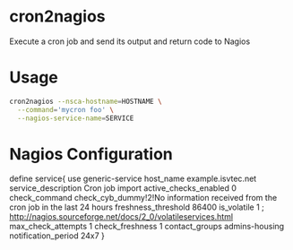cron2nagios
===========

Execute a cron job and send its output and return code to Nagios

Usage
=====

```bash
cron2nagios --nsca-hostname=HOSTNAME \
  --command='mycron foo' \
  --nagios-service-name=SERVICE
```

Nagios Configuration
====================

define service{
  use                   generic-service
  host_name             example.isvtec.net
  service_description   Cron job import
  active_checks_enabled 0
  check_command         check_cyb_dummy!2!No information received from the cron job in the last 24 hours
  freshness_threshold   86400
  is_volatile           1 ; http://nagios.sourceforge.net/docs/2_0/volatileservices.html
  max_check_attempts    1
  check_freshness       1
  contact_groups        admins-housing
  notification_period   24x7
}
